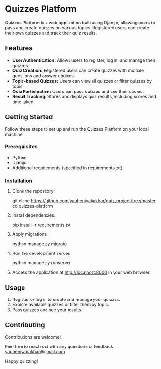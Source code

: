 # Quizzes Platform

Quizzes Platform is a web application built using Django, allowing users to pass and create quizzes on various topics. Registered users can create their own quizzes and track their quiz results.

## Features

- **User Authentication:** Allows users to register, log in, and manage their quizzes.
- **Quiz Creation:** Registered users can create quizzes with multiple questions and answer choices.
- **Topic-based Quizzes:** Users can view all quizzes or filter quizzes by topic.
- **Quiz Participation:** Users can pass quizzes and see their scores.
- **Result Tracking:** Stores and displays quiz results, including scores and time taken.

## Getting Started

Follow these steps to set up and run the Quizzes Platform on your local machine.

### Prerequisites

- Python
- Django
- Additional requirements (specified in requirements.txt)

### Installation

1. Clone the repository:

    git clone https://github.com/yauheniyabakhar/quiz_project/tree/master
    cd quizzes-platform

2. Install dependencies:

    pip install -r requirements.txt    

3. Apply migrations:

    python manage.py migrate    

4. Run the development server:

    python manage.py runserver   

5. Access the application at [http://localhost:8000](http://localhost:8000) in your web browser.

## Usage

1. Register or log in to create and manage your quizzes.
2. Explore available quizzes or filter them by topic.
3. Pass quizzes and see your results.

## Contributing

Contributions are welcome! 

Feel free to reach out with any questions or feedback yauheniyabakhar@gmail.com

Happy quizzing!
